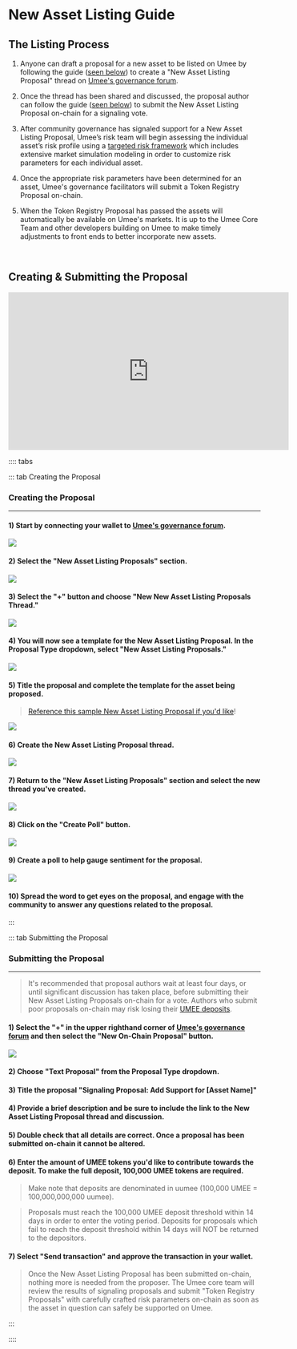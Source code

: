 # New Asset Listing Guide

## The Listing Process 

1. Anyone can draft a proposal for a new asset to be listed on Umee by following the guide ([seen below](/governance/asset-listing/asset-listing-guide.html#creating-submitting-the-proposal)) to create a "New Asset Listing Proposal" thread on [Umee's governance forum](https://gov.umee.cc/). 

2. Once the thread has been shared and discussed, the proposal author can follow the guide ([seen below](/governance/asset-listing/asset-listing-guide.html#creating-submitting-the-proposal)) to submit the New Asset Listing Proposal on-chain for a signaling vote. 

3. After community governance has signaled support for a New Asset Listing Proposal, Umee’s risk team will begin assessing the individual asset’s risk profile using a [targeted risk framework](/governance/asset-listing/risk-assessment-methodology) which includes extensive market simulation modeling in order to customize risk parameters for each individual asset.

4. Once the appropriate risk parameters have been determined for an asset, Umee's governance facilitators will submit a Token Registry Proposal on-chain.

5. When the Token Registry Proposal has passed the assets will automatically be available on Umee's markets. It is up to the Umee Core Team and other developers building on Umee to make timely adjustments to front ends to better incorporate new assets.

<br>

## Creating & Submitting the Proposal

<iframe width="560" height="315" src="https://www.youtube.com/embed/SHYTqcitoDs" title="YouTube video player" frameborder="0" allow="accelerometer; autoplay; clipboard-write; encrypted-media; gyroscope; picture-in-picture" allowfullscreen></iframe>

:::: tabs

::: tab Creating the Proposal

### Creating the Proposal

****

#### 1) Start by connecting your wallet to [Umee's governance forum](https://gov.umee.cc/).

![](/bg/select-login.png)

#### 2) Select the "New Asset Listing Proposals" section.

![](/bg/select-new-asset-section.png)

#### 3) Select the "+" button and choose "New New Asset Listing Proposals Thread."

![](/bg/choose-new-asset-listing-thread.png)

#### 4) You will now see a template for the New Asset Listing Proposal. In the Proposal Type dropdown, select "New Asset Listing Proposals."

![](/bg/select-new-asset-listing-topic.png)

#### 5) Title the proposal and complete the template for the asset being proposed.

> [Reference this sample New Asset Listing Proposal if you'd like](https://gov.umee.cc/discussion/6955-sample-listing-proposal-add-support-for-atom)!

![](/bg/title-new-asset-listing-proposal.png)

#### 6) Create the New Asset Listing Proposal thread.

![](/bg/create-new-asset-listing-thread.png)

#### 7) Return to the "New Asset Listing Proposals" section and select the new thread you've created.

![](/bg/select-thread.png)

#### 8) Click on the "Create Poll" button.

![](/bg/create-poll.png)

#### 9) Create a poll to help gauge sentiment for the proposal.

![](/bg/add-poll-text.png)

#### 10) Spread the word to get eyes on the proposal, and engage with the community to answer any questions related to the proposal.

:::

::: tab Submitting the Proposal

### Submitting the Proposal

****

> It's recommended that proposal authors wait at least four days, or until significant discussion has taken place, before submitting their New Asset Listing Proposals on-chain for a vote. Authors who submit poor proposals on-chain may risk losing their [UMEE deposits](/governance/governance-overview/how-it-works.html#the-deposit-period).

#### 1) Select the "+" in the upper righthand corner of [Umee's governance forum](https://gov.umee.cc/) and then select the "New On-Chain Proposal" button.

![](/bg/select-new-proposal.png)

#### 2) Choose "Text Proposal" from the Proposal Type dropdown.

#### 3) Title the proposal "Signaling Proposal: Add Support for [Asset Name]"

#### 4) Provide a brief description and be sure to include the link to the New Asset Listing Proposal thread and discussion.

#### 5) Double check that all details are correct. Once a proposal has been submitted on-chain it cannot be altered.

#### 6) Enter the amount of UMEE tokens you'd like to contribute towards the deposit. To make the full deposit, 100,000 UMEE tokens are required. 

> Make note that deposits are denominated in uumee (100,000 UMEE = 100,000,000,000 uumee).

> Proposals must reach the 100,000 UMEE deposit threshold within 14 days in order to enter the voting period. Deposits for proposals which fail to reach the deposit threshold within 14 days will NOT be returned to the depositors.

#### 7) Select "Send transaction" and approve the transaction in your wallet.

> Once the New Asset Listing Proposal has been submitted on-chain, nothing more is needed from the proposer. The Umee core team will review the results of signaling proposals and submit "Token Registry Proposals" with carefully crafted risk parameters on-chain as soon as the asset in question can safely be supported on Umee.

:::

::::